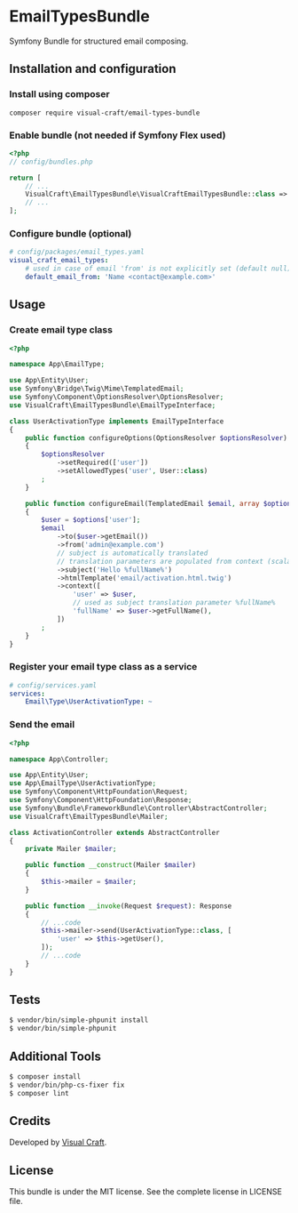 # EmailTypesBundle
Symfony Bundle for structured email composing.

## Installation and configuration

### Install using composer
```shell
composer require visual-craft/email-types-bundle
```

### Enable bundle (not needed if Symfony Flex used)
```php
<?php
// config/bundles.php

return [
    // ...
    VisualCraft\EmailTypesBundle\VisualCraftEmailTypesBundle::class => ['all' => true],
    // ...
];

```

### Configure bundle (optional)
```yaml
# config/packages/email_types.yaml
visual_craft_email_types:
    # used in case of email 'from' is not explicitly set (default null) 
    default_email_from: 'Name <contact@example.com>'
```


## Usage

### Create email type class
```php
<?php

namespace App\EmailType;

use App\Entity\User;
use Symfony\Bridge\Twig\Mime\TemplatedEmail;
use Symfony\Component\OptionsResolver\OptionsResolver;
use VisualCraft\EmailTypesBundle\EmailTypeInterface;

class UserActivationType implements EmailTypeInterface
{
    public function configureOptions(OptionsResolver $optionsResolver): void
    {
        $optionsResolver
            ->setRequired(['user'])
            ->setAllowedTypes('user', User::class)
        ;
    }

    public function configureEmail(TemplatedEmail $email, array $options): void
    {
        $user = $options['user'];
        $email
            ->to($user->getEmail())
            ->from('admin@example.com')
            // subject is automatically translated
            // translation parameters are populated from context (scalar values only)
            ->subject('Hello %fullName%')
            ->htmlTemplate('email/activation.html.twig')
            ->context([
                'user' => $user,
                // used as subject translation parameter %fullName%
                'fullName' => $user->getFullName(),
            ])
        ;
    }
}

```

### Register your email type class as a service
```yaml
# config/services.yaml
services:
    Email\Type\UserActivationType: ~
```

### Send the email
```php
<?php

namespace App\Controller;

use App\Entity\User;
use App\EmailType\UserActivationType;
use Symfony\Component\HttpFoundation\Request;
use Symfony\Component\HttpFoundation\Response;
use Symfony\Bundle\FrameworkBundle\Controller\AbstractController;
use VisualCraft\EmailTypesBundle\Mailer;

class ActivationController extends AbstractController
{
    private Mailer $mailer;

    public function __construct(Mailer $mailer)
    {
        $this->mailer = $mailer;
    }

    public function __invoke(Request $request): Response
    {
        // ...code
        $this->mailer->send(UserActivationType::class, [
            'user' => $this->getUser(),
        ]);
        // ...code
    }
}
```

Tests
-----
```sh
$ vendor/bin/simple-phpunit install
$ vendor/bin/simple-phpunit
```

Additional Tools
-----
```sh
$ composer install
$ vendor/bin/php-cs-fixer fix
$ composer lint
```
## Credits

Developed by [Visual Craft](https://www.visual-craft.com/).

## License
This bundle is under the MIT license. See the complete license in LICENSE file.
